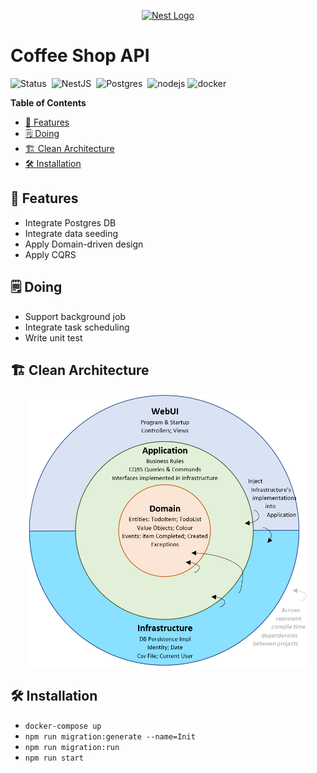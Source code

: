 <p align="center">
  <a href="http://nestjs.com/" target="blank"><img src="https://nestjs.com/img/logo-small.svg" width="200" alt="Nest Logo" /></a>
</p>

<h1> Coffee Shop API </h1>

![Status](https://img.shields.io/badge/Status-Developing-0287D0?style=flat-square)&nbsp;
![NestJS](https://img.shields.io/badge/NestJS-10%2E0-E0234E?style=flat-square&logo=nestjs&logoColor=E0234E)&nbsp;
![Postgres](https://img.shields.io/badge/Posgres-15%2E3-4169E1?style=flat-square&logo=PostgreSQL&logoColor=white)&nbsp;
![nodejs](https://img.shields.io/badge/Node.js-18-3C873A?style=flat-square&logo=nodedotjs&logoColor=white)
![docker](https://img.shields.io/badge/Docker-latest-2CA5E0?style=flat-square&logo=docker&logoColor=white)&nbsp;

**Table of Contents**
- [🌱 Features](#-features)
- [🗒 Doing](#-doing)
- [🏗 Clean Architecture](#-clean-architecture)
- [🛠 Installation](#-installation)

## 🌱 Features
- Integrate Postgres DB
- Integrate data seeding
- Apply Domain-driven design
- Apply CQRS

## 🗒 Doing

- Support background job
- Integrate task scheduling
- Write unit test

## 🏗 Clean Architecture
<p align="center">
  <img src="images/clean-architecture-diagram.webp" width="450" />
</p>

## 🛠 Installation
- `docker-compose up`
- `npm run migration:generate --name=Init`
- `npm run migration:run`
- `npm run start`
